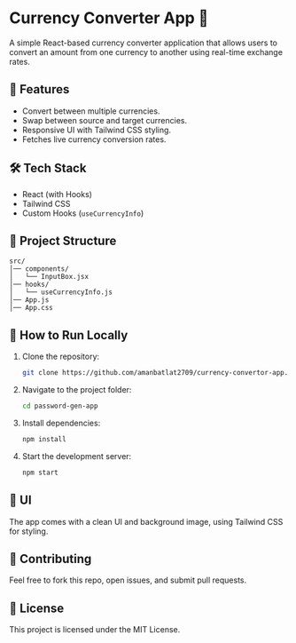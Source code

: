 # Currency Converter App 💱

A simple React-based currency converter application that allows users to
convert an amount from one currency to another using real-time exchange
rates.

## 🚀 Features

-   Convert between multiple currencies.
-   Swap between source and target currencies.
-   Responsive UI with Tailwind CSS styling.
-   Fetches live currency conversion rates.

## 🛠️ Tech Stack

-   React (with Hooks)
-   Tailwind CSS
-   Custom Hooks (`useCurrencyInfo`)

## 📂 Project Structure

    src/
    │── components/
    │   └── InputBox.jsx
    │── hooks/
    │   └── useCurrencyInfo.js
    │── App.js
    │── App.css

## 🔧 How to Run Locally

1.  Clone the repository:

    ``` bash
    git clone https://github.com/amanbatlat2709/currency-convertor-app.git
    ```

2.  Navigate to the project folder:

    ``` bash
    cd password-gen-app
    ```

3.  Install dependencies:

    ``` bash
    npm install
    ```

4.  Start the development server:

    ``` bash
    npm start
    ```

## 🎨 UI

The app comes with a clean UI and background image, using Tailwind CSS
for styling.

## 🤝 Contributing

Feel free to fork this repo, open issues, and submit pull requests.

## 📜 License

This project is licensed under the MIT License.

